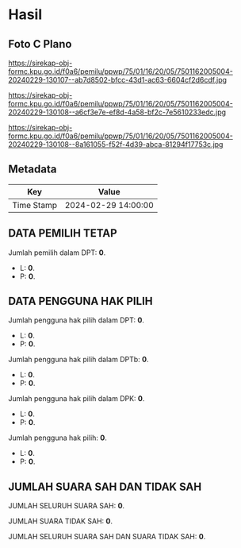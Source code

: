 # Hasil

## Foto C Plano

https://sirekap-obj-formc.kpu.go.id/f0a6/pemilu/ppwp/75/01/16/20/05/7501162005004-20240229-130107--ab7d8502-bfcc-43d1-ac63-6604cf2d6cdf.jpg

https://sirekap-obj-formc.kpu.go.id/f0a6/pemilu/ppwp/75/01/16/20/05/7501162005004-20240229-130108--a6cf3e7e-ef8d-4a58-bf2c-7e5610233edc.jpg

https://sirekap-obj-formc.kpu.go.id/f0a6/pemilu/ppwp/75/01/16/20/05/7501162005004-20240229-130108--8a161055-f52f-4d39-abca-81294f17753c.jpg


## Metadata

| Key        | Value               |
| ---------- | ------------------- |
| Time Stamp | 2024-02-29 14:00:00 |


## DATA PEMILIH TETAP

Jumlah pemilih dalam DPT: **0**.
 * L: **0**.
 * P: **0**.

## DATA PENGGUNA HAK PILIH

Jumlah pengguna hak pilih dalam DPT: **0**.
 * L: **0**.
 * P: **0**.

Jumlah pengguna hak pilih dalam DPTb: **0**.
 * L: **0**.
 * P: **0**.

Jumlah pengguna hak pilih dalam DPK: **0**.
 * L: **0**.
 * P: **0**.

Jumlah pengguna hak pilih: **0**.
 * L: **0**.
 * P: **0**.

## JUMLAH SUARA SAH DAN TIDAK SAH

JUMLAH SELURUH SUARA SAH: **0**.

JUMLAH SUARA TIDAK SAH: **0**.

JUMLAH SELURUH SUARA SAH DAN SUARA TIDAK SAH: **0**.


